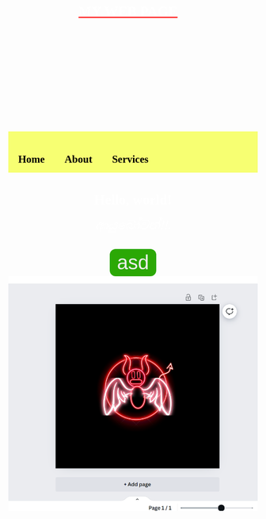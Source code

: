 <html>
<head>  
    <title> My Web Page</title>
    <meta charset="UTF-8">
    <meta name="viewport" content="width=device-width, initial-scale=1.0">   
    <link rel="preconnect" href="https://fonts.googleapis.com">
    <link rel="preconnect" href="https://fonts.gstatic.com" crossorigin>
    <link href="https://fonts.googleapis.com/css2?family=Pacifico&display=swap" rel="stylesheet">
    <link href="style.css" rel="stylesheet">
    <meta charset="UTF-8">
    <meta name="viewport" content="width=device-width, initial-scale=1.0">   
    <link rel="preconnect" href="https://fonts.googleapis.com">
    <link rel="preconnect" href="https://fonts.gstatic.com" crossorigin>
    <link href="https://fonts.googleapis.com/css2?family=Bad+Script&family=Pacifico&display=swap" rel="stylesheet">
    <link href="style.css" rel="stylesheet">
    <meta charset="UTF-8">
    <meta name="viewport" content="width=device-width, initial-scale=1.0">       
    <link rel="preconnect" href="https://fonts.googleapis.com">
    <link rel="preconnect" href="https://fonts.gstatic.com" crossorigin>
    <link href="https://fonts.googleapis.com/css2?family=Noto+Serif+Sinhala:wght@100..900&display=swap" rel="stylesheet"> 
    <link href="style.css" rel="stylesheet">
    <style>
        // <uniquifier>: Use a unique and descriptive class name
    // <weight>: Use a value from 100 to 900
    .noto-serif-sinhala-<uniquifier> {
      font-family: "Noto Serif Sinhala", serif;
      font-optical-sizing: auto;
      font-weight: <weight>;
      font-style: normal;
      font-variation-settings:
        "wdth" 100;
}
    </style>
    <style>
        .bad-script-regular {
                        font-family: "Bad Script", cursive;
                        font-weight: 400;
                        font-style: normal;
                        }
    </style>
    <style>
        .pacifico-regular {
                            font-family: "Pacifico", cursive;
                            font-weight: 400;
                            font-style: normal;
                       }
    </style>
    <style>
        h6{
                font-family: Noto Serif Sinhala, serif;
            }
    </style>
    <style>
       h1 {
               font-family: Pacifico, cursive; 
           }
    </style>
    <style>
        h2 {
             font-family: "Bad Script", cursive;   
        }
    </style>
     <style>
        .circle-logo {
            width: 200px; 
            height: 200px; 
            border-radius: 50%;
            background-image: ulr('Screenshot 2024-05-17 204656.png');
            border-size: cover;
        }
    </style>   
    <style>
        button {
            width: 100;
            height: 40;
            background-color: #2ba805;
            border-radius: 12px;
            border: none;
            color: #eeeeee;
            cursor: pointer;
            display: inline-block;
            font-family: sans-serif;
            font-size: 40px;
            padding: 5px 15px;
            text-align: center;
            text-decoration: none;
            animation: glowing 1300ms; 
            }
        @keyframes glowing {
            0% { background-color: #2ba805; box-shadow: 0 0 5px #2ba805; }
            50% { background-color: #49e819; box-shadow: 0 0 20px #49e819; }
            100% { background-color: #2ba805; box-shadow: 0 0 5px #2ba805; }
            }
       button:hover {
                        animation: glowing 1300ms infinite;
                }
       @keyframes glowing {
            0% { background-color: #9c0000; box-shadow: 0 0 5px #9c0000; }
            50% { background-color: #fb0000; box-shadow: 0 0 20px #fb0000; }
            100% { background-color: #9c0000; box-shadow: 0 0 5px #9c0000; }
           }
    </style>
<style>
  body {
          font-family: Satisfy&display=swap;
          font-size: 40xp;
    }
</style> 
   <style>
        header h1 {
            position: relative;
            top: 30px; 
            right: 10px; 
        }
   </style>
    <style>
        body {
            background-image: url('Screenshot 2024-05-15 184945.png');
            background-repeat: no-repeat;
            background-attachment: fixed;
            background-size: 100% 100%;
             background-filter: blur(20px);
        }
    </style>
    <style>
        .horizontal-menu {
            background-color: #f7ff72;
            overflow: hidden; 
        }
      .horizontal-menu a {
            float: left; 
            display: block;
            color: black; 
            text-align: center;
            padding: 14px 20px; 
            text-decoration: none; 
        }
        .horizontal-menu a:hover {
            background-color: #9ea700;
        }
    </style>
    <style>
      h1 {
        fomt-family: Satisfy&display=swap;
        color: red;
          }
    </style>
    <style>
       text-box {
                    width: 400;
                   height: 300;
                    padding: 5px 15px;
                    border: 2px solid black ;
                    background: transparent;
                    background-filter: blur(20px);
                    box-shadow: 0 0 10px #000000;
                    border-radius: 12px; 
            }
    </style>
     <style>
        .circle-logo {
            width: 200px; 
            height: 200px; 
            border-radius: 50%;
            background-image: ulr('Screenshot 2024-05-17 204656.png');
            border-size: cover;
        }
    </style>   
</head>
<body>
  <header>
  <h1><center><div><u><font color="white">MY WEB PAGE</font></u></div></center></h1>
  </header>
    <div class="circle-logo"></div>  
    <div class="horizontal-menu">
        <h2>
            <a href="#">Home</a>
            <a href="#">About</a>
            <a href="#">Services</a>
        </h2>
    </div>   
    <center><div class="font family"><h1><font color="white">Hello, world!</font></h1></div></center>
    <h6><center><p><font color="white" size="5">ආයුබෝවන්!!.</font></p></center></h6>
  <center><button type="submit" class="button">asd</button></center>  
<img src="Screenshot 2024-05-17 204656.png">
</body>
</html>
